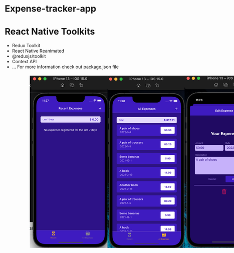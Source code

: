 # Expense-tracker-app


# React Native Toolkits
- Redux Toolkit
- React Native Reanimated
- @reduxjs/toolkit
- Context API
- ... For more information check out package.json file

<div style="display:flex; margin: 20px; margin-left: 40px; padding-left: 40px;">
<img src="./screenshot1.png" width="250" height="550">
<img src="./screenshot2.png" width="250" height="550">
<img src="./screenshot3.png" width="250" height="550">
<img src="./screenshot4.png" width="250" height="550">
<img src="./screenshot5.png" width="250" height="550">
</div>